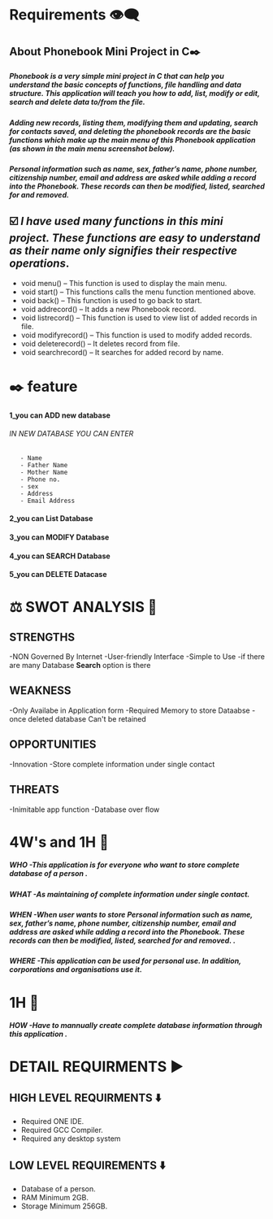 # Requirements 👁️‍🗨️

## About Phonebook Mini Project in C✒️

##### Phonebook is a very simple mini project in C that can help you understand the basic concepts of functions, file handling and data structure. This application will teach you how to add, list, modify or edit, search and delete data to/from the file.

##### Adding new records, listing them, modifying them and updating, search for contacts saved, and deleting the phonebook records are the basic functions which make up the main menu of this Phonebook application (as shown in the main menu screenshot below).

##### Personal information such as name, sex, father’s name, phone number, citizenship number, email and address are asked while adding a record into the Phonebook. These records can then be modified, listed, searched for and removed.

 
 
 ## ☑️ *I have used many functions in this mini project. These functions are easy to understand as their name only signifies their respective operations*.

- void menu() – This function is used to display the main menu.
- void start() – This functions calls the menu function mentioned above.
- void back() – This function is used to go back to start.
- void addrecord() – It adds a new Phonebook record.
- void listrecord() – This function is used to view list of added records in file.
- void modifyrecord() – This function is used to modify added records.
- void deleterecord() – It deletes record from file.
- void searchrecord() – It searches for added record by name.


# ✒️ feature
 #### 1_you can **ADD** new database 
 ###### IN NEW DATABASE YOU CAN ENTER 
       - Name
       - Father Name
       - Mother Name
       - Phone no.
       - sex
       - Address
       - Email Address
 #### 2_you can **List** Database
 #### 3_you can **MODIFY** Database
 #### 4_you can **SEARCH** Database
 #### 5_you can **DELETE** Datacase
 
 
       
# ⚖️ SWOT ANALYSIS 💭
## STRENGTHS
  -NON Governed By Internet
  -User-friendly Interface
  -Simple to Use
  -if there are many Database **Search** option is there
  
  
## WEAKNESS
  -Only Availabe in Application form
  -Required Memory to store Dataabse
  -once deleted database Can't be retained

## OPPORTUNITIES
  -Innovation
  -Store complete information under single contact

## THREATS
  -Inimitable app function
  -Database over flow

# 4W's and 1H 💭
##### WHO -This application is for everyone who want to store complete database of a person .
##### WHAT -As maintaining of complete information under single contact.
##### WHEN -When user wants to store Personal information such as name, sex, father’s name, phone number, citizenship number, email and address are asked while adding a record into the Phonebook. These records can then be modified, listed, searched for and removed. .
##### WHERE -This application can be used for personal use. In addition, corporations and organisations use it.
# 1H 💭
##### HOW -Have to mannually create complete database information through this application .

# DETAIL REQUIRMENTS ▶️
## HIGH LEVEL REQUIRMENTS ⬇️
- Required ONE IDE.
- Required GCC Compiler.
- Required  any desktop system 
## LOW LEVEL REQUIREMENTS ⬇️
- Database of a person.
- RAM Minimum 2GB.
- Storage Minimum 256GB.

